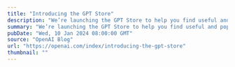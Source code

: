 ```yaml
---
title: "Introducing the GPT Store"
description: "We’re launching the GPT Store to help you find useful and popular custom versions of ChatGPT."
summary: "We’re launching the GPT Store to help you find useful and popular custom versions of ChatGPT."
pubDate: "Wed, 10 Jan 2024 08:00:00 GMT"
source: "OpenAI Blog"
url: "https://openai.com/index/introducing-the-gpt-store"
thumbnail: ""
---
```


